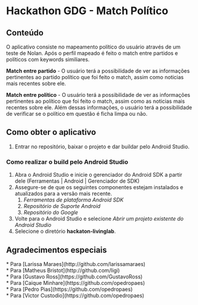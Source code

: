 Hackathon GDG - Match Político
===========================================

<h2>Conteúdo</h2>

O aplicativo consiste no mapeamento político do usuário através de um teste de Nolan. Após o perfil mapeado é feito o match entre partidos e políticos com keywords similiares.</br>

**Match entre partido** - O usuário terá a possibilidade de ver as informações pertinentes ao partido político que foi feito o match, assim como noticias mais recentes sobre ele.</br>

**Match entre político** - O usuário terá a possibilidade de ver as informações pertinentes ao político que foi feito o match, assim como as noticias mais recentes sobre ele. Além dessas informações, o usuário terá a possibilidade de verificar se o político em questão é ficha limpa ou não.</br>


<h2>Como obter o aplicativo</h2>

1. Entrar no repositório, baixar o projeto e dar buildar pelo Android Studio.

<h3>Como realizar o build pelo Android Studio</h3>

1. Abra o Android Studio e inicie o gerenciador do Android SDK a partir dele (Ferramentas | Android | Gerenciador de SDK)
1. Assegure-se de que os seguintes componentes estejam instalados e atualizados para a versão mais recente.
   1. *Ferramentas de plataforma Android SDK*
   1. *Repositório de Suporte Android*
   1. *Repositório do Google*
1. Volte para o Android Studio e selecione *Abrir um projeto existente do Android Studio*
1. Selecione o diretório **hackaton-livinglab**.


<h2>Agradecimentos especiais</h2>
* Para [Larissa Maraes](http://github.com/larissamaraes)<br />
* Para [Matheus Bristot](http://github.com/ligi)<br />
* Para [Gustavo Ross](https://github.com/GustavoRoss)<br />
* Para [Caique Minhare](https://github.com/opedropaes)<br />
* Para [Pedro Pias](https://github.com/opedropaes)<br />
* Para [Victor Custodio](https://github.com/opedropaes)
